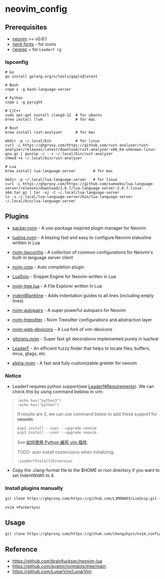 # neovim_config
## Prerequisites
* [neovim](https://github.com/neovim/neovim/releases) >= v0.6.1
* [nerd-fonts](https://github.com/ryanoasis/nerd-fonts) - for icons
* [ripgrep](https://github.com/BurntSushi/ripgrep) = for `Leaderf rg`

### lspconfig

```
# Go
go install golang.org/x/tools/gopls@latest

# Bash
cnpm i -g bash-language-server

# Python
cnpm i -g pyright

# C/C++
sudo apt-get install clangd-12  # for ubuntu
brew install llvm               # for mac

# Rust
brew install rust-analyzer      # for mac

mkdir -p ~/.local/bin           # for linux
curl -L https://ghproxy.com/https://github.com/rust-analyzer/rust-analyzer/releases/latest/download/rust-analyzer-x86_64-unknown-linux-gnu.gz | gunzip -c - > ~/.local/bin/rust-analyzer
chmod +x ~/.local/bin/rust-analyzer

# Lua
brew install lua-language-server        # for mac

mkdir -p ~/.local/lua-language-server   # for linux
curl -L https://ghproxy.com/https://github.com/sumneko/lua-language-server/releases/download/2.6.7/lua-language-server-2.6.7-linux-x64.tar.gz | tar -xz -C ~/.local/lua-language-server
ln -s ~/.local/lua-language-server/bin/lua-language-server ~/.local/bin/lua-language-server
```

## Plugins

* [packer.nvim](https://github.com/wbthomason/packer.nvim) - A use-package inspired plugin manager for Neovim

* [lualine.nvim](https://github.com/nvim-lualine/lualine.nvim) - A blazing fast and easy to configure Neovim statusline written in Lua

* [nvim-lspconfig](https://github.com/neovim/nvim-lspconfig) - A collection of common configurations for Neovim's built-in language server client

* [nvim-cmp](https://github.com/hrsh7th/nvim-cmp) - Auto completion plugin

* [LuaSnip](https://github.com/L3MON4D3/LuaSnip) - Snippet Engine for Neovim written in Lua

* [nvim-tree.lua](https://github.com/kyazdani42/nvim-tree.lua) - A File Explorer written In Lua

* [indentBlankline](https://github.com/lukas-reineke/indent-blankline.nvim) - Adds indentation guides to all lines (including empty lines)

* [nvim-autopairs](https://github.com/windwp/nvim-autopairs) - A super powerful autopairs for Neovim

* [nvim-treesitter](https://github.com/nvim-treesitter/nvim-treesitter) - Nvim Treesitter configurations and abstraction layer

* [nvim-web-devicons](https://github.com/kyazdani42/nvim-web-devicons) - A Lua fork of vim-devicons

* [gitsigns.nvim](https://github.com/lewis6991/gitsigns.nvim) - Super fast git decorations implemented purely in lua/teal

* [LeaderF](https://github.com/Yggdroot/LeaderF) - An efficient fuzzy finder that helps to locate files, buffers, mrus, gtags, etc.

* [alpha-nvim](https://github.com/goolord/alpha-nvim) - A fast and fully customizable greeter for neovim

### Notice

* Leaderf requires python support(see [Leaderf#Requirements](https://github.com/Yggdroot/LeaderF#requirements)). We can check this by using command beblow in vim:

> ```
> :echo has("python3")
> :echo has("python")
> ```
>
> If results are 0, we can use command below to add these support for **neovim**:
>
>
> ```
> pip2 install --user --upgrade neovim
> pip3 install --user --upgrade neovim
> ```
>
> See [如何使用 Python 编写 vim 插件](https://www.v2ex.com/t/410079).
>
> TODO: auto install cextensions when initializing.
> ```
> :LeaderfInstallCExtension
> ```

* Copy the .clang-format file to the $HOME or root directory if you want to set IndentWidth to 4.

### Install plugins manually

```bash
git clone https://ghproxy.com/https://github.com/L3MON4D3/LuaSnip.git ~/.local/share/nvim/site/pack/packer/start/LuaSnip

nvim +PackerSync
```

## Usage

```bash
git clone https://ghproxy.com/https://github.com/chengzhycn/nvim_config.git ~/.config/nvim/
```

## Reference

* https://github.com/brainfucksec/neovim-lua
* https://github.com/ayamir/nvimdots/tree/main
* https://github.com/LunarVim/LunarVim
